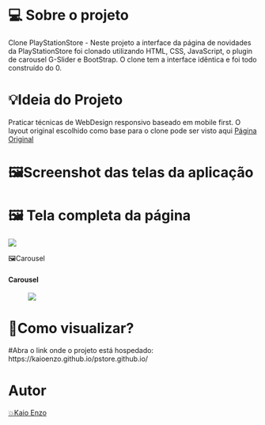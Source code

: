 <h1>💻 Sobre o projeto </h1>
Clone PlayStationStore -  Neste projeto a interface da página de novidades da PlayStationStore foi clonado utilizando HTML, CSS, JavaScript, o plugin de carousel G-Slider e BootStrap. O clone tem a interface idêntica e foi todo construído do 0.
 <h1>💡Ideia do Projeto</h1>
Praticar técnicas de WebDesign responsivo baseado em mobile first. O layout original escolhido como base para o clone pode ser visto aqui <a href="https://github.com/kaioenzo/pstore.github.io/blob/main/imagens/pagina-original.png">Página Original</a>
<div >
 <h1>🖼️Screenshot das telas da aplicação</h1>
</div>
<h1>🖼️ Tela completa da página</h1>
<img src='https://github.com/kaioenzo/pstore.github.io/blob/main/imagens/print-pagina-toda.png'>
<p>🖼️Carousel </p>
<h4> Carousel</h4>
<figure class="gif">
            <img src="https://github.com/kaioenzo/pstore.github.io/blob/main/imagens/gif-carousel.gif">
      </figure>
<h1>👷Como visualizar?</h1>
<p>
#Abra o link onde o projeto está hospedado: https://kaioenzo.github.io/pstore.github.io/
 </p>
<h1><strong>Autor</strong></h1>
<a href="https://github.com/kaioenzo/"<p>💥Kaio Enzo</p>
